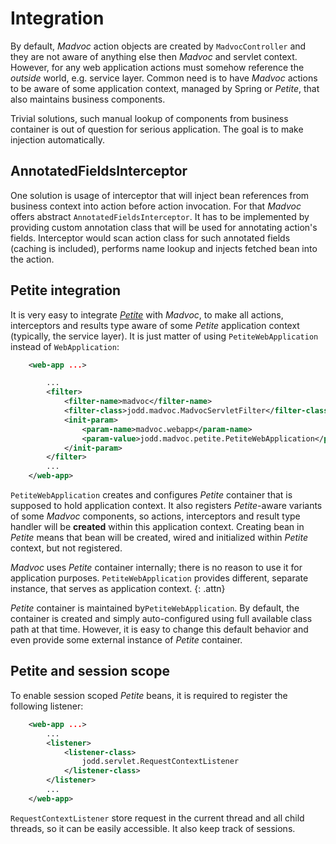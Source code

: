 # Integration

By default, *Madvoc* action objects are created by `MadvocController`
and they are not aware of anything else then *Madvoc* and servlet
context. However, for any web application actions must somehow reference
the _outside_ world, e.g. service layer. Common need is to have
*Madvoc* actions to be aware of some application context, managed by
Spring or *Petite*, that also maintains business
components.

Trivial solutions, such manual lookup of components from business
container is out of question for serious application. The goal is to
make injection automatically.

## AnnotatedFieldsInterceptor

One solution is usage of interceptor that will inject bean references
from business context into action before action invocation. For that
*Madvoc* offers abstract `AnnotatedFieldsInterceptor`. It has to be
implemented by providing custom annotation class that will be used for
annotating action's fields. Interceptor would scan action class for
such annotated fields (caching is included), performs name lookup and
injects fetched bean into the action.

## Petite integration

It is very easy to integrate [*Petite*](/petite/) with
*Madvoc*, to make all actions, interceptors and results type aware of
some *Petite* application context (typically, the service layer). It is
just matter of using `PetiteWebApplication` instead of
`WebApplication`:

~~~~~ xml
    <web-app ...>

    	...
    	<filter>
    		<filter-name>madvoc</filter-name>
    		<filter-class>jodd.madvoc.MadvocServletFilter</filter-class>
    		<init-param>
    			<param-name>madvoc.webapp</param-name>
    			<param-value>jodd.madvoc.petite.PetiteWebApplication</param-value>
    		</init-param>
    	</filter>
    	...
    </web-app>
~~~~~

`PetiteWebApplication` creates and configures *Petite* container that is
supposed to hold application context. It also registers *Petite*-aware
variants of some *Madvoc* components, so actions, interceptors and
result type handler will be **created** within this application context.
Creating bean in *Petite* means that bean will be created, wired and
initialized within *Petite* context, but not registered.

*Madvoc* uses *Petite* container internally; there is no reason to use
it for application purposes. `PetiteWebApplication` provides different,
separate instance, that serves as application context.
{: .attn}

*Petite* container is maintained by`PetiteWebApplication`. By default,
the container is created and simply auto-configured using full
available class path at that time. However, it is easy to change this
default behavior and even provide some external instance of *Petite*
container.

## Petite and session scope

To enable session scoped *Petite* beans, it is required to register
the following listener:

~~~~~ xml
    <web-app ...>
    	...
    	<listener>
    		<listener-class>
                jodd.servlet.RequestContextListener
            </listener-class>
    	</listener>
    	...
    </web-app>
~~~~~

`RequestContextListener` store request in the current thread and all
child threads, so it can be easily accessible. It also keep
track of sessions.
